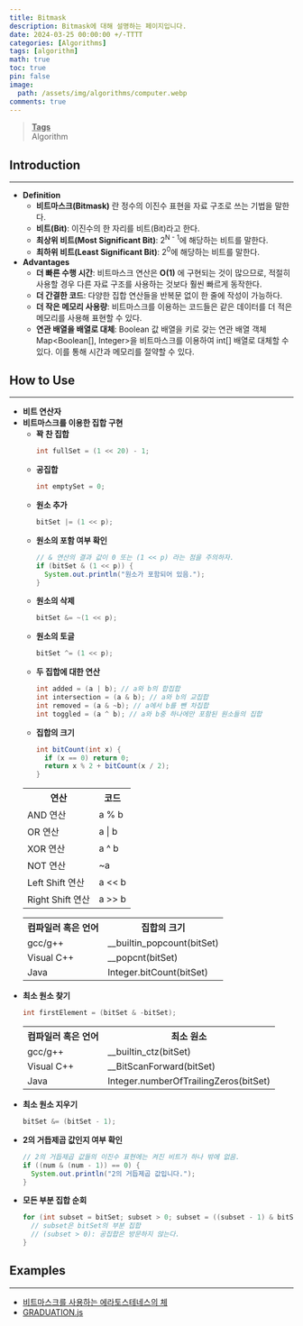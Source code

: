 ```yaml
---
title: Bitmask
description: Bitmask에 대해 설명하는 페이지입니다.
date: 2024-03-25 00:00:00 +/-TTTT
categories: [Algorithms]
tags: [algorithm]
math: true
toc: true
pin: false
image:
  path: /assets/img/algorithms/computer.webp
comments: true
---
```


<blockquote class="prompt-info"><p><strong><u>Tags</u></strong> <br />
Algorithm</p></blockquote>

## Introduction

<hr />

- **Definition**
  - **비트마스크(Bitmask)** 란 정수의 이진수 표현을 자료 구조로 쓰는 기법을 말한다.
  - **비트(Bit)**: 이진수의 한 자리를 비트(Bit)라고 한다.
  - **최상위 비트(Most Significant Bit)**: 2<sup>N - 1</sup>에 해당하는 비트를 말한다.
  - **최하위 비트(Least Significant Bit)**: 2<sup>0</sup>에 해당하는 비트를 말한다.
- **Advantages**
  - **더 빠른 수행 시간**: 비트마스크 연산은 **O(1)** 에 구현되는 것이 많으므로, 적절히 사용할 경우 다른 자료 구조를 사용하는 것보다 훨씬 빠르게 동작한다.
  - **더 간결한 코드**: 다양한 집합 연산들을 반복문 없이 한 줄에 작성이 가능하다.
  - **더 작은 메모리 사용량**: 비트마스크를 이용하는 코드들은 같은 데이터를 더 적은 메모리를 사용해 표현할 수 있다.
  - **연관 배열을 배열로 대체**: Boolean 값 배열을 키로 갖는 연관 배열 객체 Map<Boolean[], Integer>을 비트마스크를 이용하여 int[] 배열로 대체할 수 있다. 이를 통해 시간과 메모리를 절약할 수 있다.

## How to Use

<hr />

- **비트 연산자**
  <table>
    <tr>
      <th>연산
      <th>코드
    <tr>
      <td>AND 연산</td>
      <td>a % b</td>
    </tr>
    <tr>
      <td>OR 연산</td>
      <td>a | b</td>
    </tr>
    <tr>
      <td>XOR 연산</td>
      <td>a ^ b</td>
    </tr>
    <tr>
      <td>NOT 연산</td>
      <td>~a</td>
    </tr>
    <tr>
      <td>Left Shift 연산</td>
      <td>a << b</td>
    </tr>
    <tr>
      <td>Right Shift 연산</td>
      <td>a >> b</td>
    </tr>
- **비트마스크를 이용한 집합 구현**
  - **꽉 찬 집합**
    ```java
    int fullSet = (1 << 20) - 1;
    ```
  - **공집합**
    ```java
    int emptySet = 0;
    ```
  - **원소 추가**
    ```java
    bitSet |= (1 << p);
    ```
  - **원소의 포함 여부 확인**
    ```java
    // & 연산의 결과 값이 0 또는 (1 << p) 라는 점을 주의하자.
    if (bitSet & (1 << p)) {
      System.out.println("원소가 포함되어 있음.");
    }
    ```
  - **원소의 삭제**
    ```java
    bitSet &= ~(1 << p);
    ```
  - **원소의 토글**
    ```java
    bitSet ^= (1 << p);
    ```
  - **두 집합에 대한 연산**
    ```java
    int added = (a | b); // a와 b의 합집합
    int intersection = (a & b); // a와 b의 교집합
    int removed = (a & ~b); // a에서 b를 뺀 차집합
    int toggled = (a ^ b); // a와 b중 하나에만 포함된 원소들의 집합
    ```
  - **집합의 크기**
    ```java
    int bitCount(int x) {
      if (x == 0) return 0;
      return x % 2 + bitCount(x / 2);
    }
    ```
    <table>
      <tr>
        <th>컴파일러 혹은 언어</th>
        <th>집합의 크기</th>
      </tr>
      <tr>
        <td>gcc/g++</td>
        <td>__builtin_popcount(bitSet)</td>
      </tr>
      <tr>
        <td>Visual C++</td>
        <td>__popcnt(bitSet)</td>
      </tr>
      <tr>
        <td>Java</td>
        <td>Integer.bitCount(bitSet)</td>
      </tr>
    </table>
  - **최소 원소 찾기**
    ```java
    int firstElement = (bitSet & -bitSet);
    ```
    <table>
      <tr>
        <th>컴파일러 혹은 언어</th>
        <th>최소 원소</th>
      </tr>
      <tr>
        <td>gcc/g++</td>
        <td>__builtin_ctz(bitSet)</td>
      </tr>
      <tr>
        <td>Visual C++</td>
        <td>__BitScanForward(bitSet)</td>
      </tr>
      <tr>
        <td>Java</td>
        <td>Integer.numberOfTrailingZeros(bitSet)</td>
      </tr>
    </table>
  - **최소 원소 지우기**
    ```java
    bitSet &= (bitSet - 1);
    ```
  - **2의 거듭제곱 값인지 여부 확인**
    ```java
    // 2의 거듭제곱 값들의 이진수 표현에는 켜진 비트가 하나 밖에 없음.
    if ((num & (num - 1)) == 0) {
      System.out.println("2의 거듭제곱 값입니다.");
    }
    ```
  - **모든 부분 집합 순회**
    ```java
    for (int subset = bitSet; subset > 0; subset = ((subset - 1) & bitSet)) {
      // subset은 bitSet의 부분 집합
      // (subset > 0): 공집합은 방문하지 않는다.
    }
    ```

## Examples

<hr />

- <a href="https://github.com/HyunJinNo/Algorithm/blob/main/Number%20Theory/Sieve%20of%20Eratosthenes/Sieve_of_Eratosthenes.js" target="_blank">비트마스크를 사용하는 에라토스테네스의 체</a>
- <a href="https://github.com/HyunJinNo/Algorithm/blob/main/Bitmask/GRADUATION.js" target="_blank">GRADUATION.js</a>
